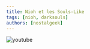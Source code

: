 ```yaml
---
title: Nioh et les Souls-Like
tags: [nioh, darksouls]
authors: [nostalgeek]
---
```


![youtube](https://www.youtube.com/watch?v=yfrJW49aSdk)
